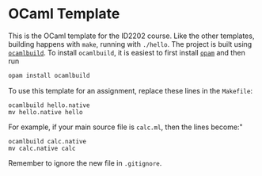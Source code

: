 # OCaml Template

This is the OCaml template for the ID2202 course. Like the other templates,
building happens with `make`, running with `./hello`. The project is built using
[`ocamlbuild`](https://github.com/ocaml/ocamlbuild). To install `ocamlbuild`, it
is easiest to first install [`opam`](https://opam.ocaml.org/) and then run

```bash
opam install ocamlbuild
```

To use this template for an assignment, replace these lines in the `Makefile`:

```
ocamlbuild hello.native
mv hello.native hello
```

For example, if your main source file is `calc.ml`, then the lines become:"

```
ocamlbuild calc.native
mv calc.native calc
```

Remember to ignore the new file in `.gitignore`.
